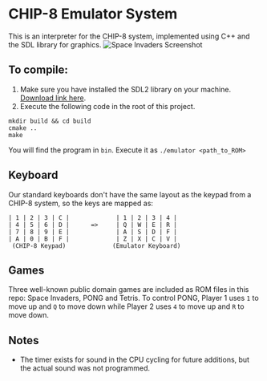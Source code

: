 # CHIP-8 Emulator System
This is an interpreter for the CHIP-8 system, implemented using C++ and the SDL library for graphics.
![Space Invaders Screenshot](http://jonathandeiven.com/images/scrnsht-chip8.png)

## To compile:

1. Make sure you have installed the SDL2 library on your machine. [Download link here](https://www.libsdl.org/download-2.0.php).
2. Execute the following code in the root of this project.
```
mkdir build && cd build
cmake ..
make
```
You will find the program in `bin`. Execute it as `./emulator <path_to_ROM>`


## Keyboard

Our standard keyboards don't have the same layout as the keypad from a CHIP-8 system, so the keys are mapped as:
```
| 1 | 2 | 3 | C |             | 1 | 2 | 3 | 4 |
| 4 | 5 | 6 | D |      =>     | Q | W | E | R |
| 7 | 8 | 9 | E |             | A | S | D | F |
| A | 0 | B | F |             | Z | X | C | V |
 (CHIP-8 Keypad)             (Emulator Keyboard)
```

## Games

Three well-known public domain games are included as ROM files in this repo: Space Invaders, PONG and Tetris. To control PONG, Player 1 uses `1` to move up and `Q` to move down while Player 2 uses `4` to move up and `R` to move down.

## Notes

- The timer exists for sound in the CPU cycling for future additions, but the actual sound was not programmed.